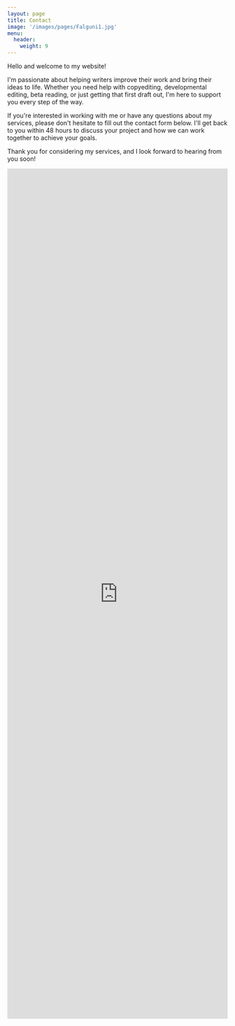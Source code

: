 ```yaml
---
layout: page
title: Contact
image: '/images/pages/Falguni1.jpg'
menu: 
  header:
    weight: 9
---
```


Hello and welcome to my website!

I'm passionate about helping writers improve their work and bring their ideas to life. Whether you need help with copyediting, developmental editing, beta reading, or just getting that first draft out, I'm here to support you every step of the way.

If you're interested in working with me or have any questions about my services, please don't hesitate to fill out the contact form below. I'll get back to you within 48 hours to discuss your project and how we can work together to achieve your goals.

Thank you for considering my services, and I look forward to hearing from you soon!

<iframe src="https://docs.google.com/forms/d/e/1FAIpQLScmZoNLjPfCC8Fo4I6xaParI8afeZ4F03JUNpxiLuMDL-T_OQ/viewform?embedded=true" width="100%" height="1945" frameborder="0" marginheight="0" marginwidth="0">Loading…</iframe>
